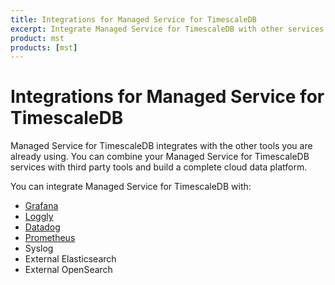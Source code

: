 ```yaml
---
title: Integrations for Managed Service for TimescaleDB
excerpt: Integrate Managed Service for TimescaleDB with other services.
product: mst
products: [mst]
---
```


# Integrations for Managed Service for TimescaleDB

Managed Service for TimescaleDB integrates with the other tools you are already
using. You can combine your Managed Service for TimescaleDB
services with third party tools and build a complete cloud data platform.

You can integrate Managed Service for TimescaleDB with:

*   [Grafana]
*   [Loggly]
*   [Datadog]
*   [Prometheus]
*   Syslog
*   External Elasticsearch
*   External OpenSearch

[Grafana]: /mst/:currentVersion:/integrations/grafana-mst/
[Loggly]: /mst/:currentVersion:/integrations/logging/
[Datadog]: /mst/:currentVersion:/integrations/metrics-datadog/
[Prometheus]: /mst/:currentVersion:/integrations/prometheus-mst/
